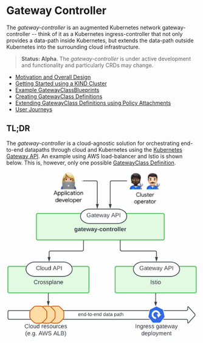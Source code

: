 # Gateway Controller

The *gateway-controller* is an augmented Kubernetes network
gateway-controller -- think of it as a Kubernetes ingress-controller
that not only provides a data-path inside Kubernetes, but extends the
data-path outside Kubernetes into the surrounding cloud
infrastructure.

> **Status: Alpha**. The *gateway-controller* is under active
> development and functionality and particularly CRDs may change.

- [Motivation and Overall Design](doc/motivation-and-overall-design.md)
- [Getting Started using a KIND Cluster](doc/getting-started.md)
- [Example GatewayClassBlueprints](blueprints/README.md)
- [Creating GatewayClass Definitions](doc/creating-gatewayclass-definitions.md)
- [Extending GatewayClass Definitions using Policy Attachments](doc/extended-configuration-w-policy-attachments.md)
- [User Journeys](doc/user-journeys.md)

## TL;DR

The *gateway-controller* is a cloud-agnostic solution for
orchestrating end-to-end datapaths through cloud and Kubernetes using
the [Kubernetes Gateway API](https://gateway-api.sigs.k8s.io/). An
example using AWS load-balancer and Istio is shown below. This is,
however, only one possible [GatewayClass
Definition](doc/creating-gatewayclass-definitions.md).

![Controller TL;DR](doc/images/controller-hierarchy.png)
